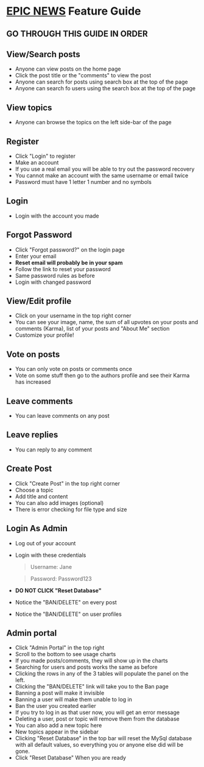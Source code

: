 # [EPIC NEWS](https://cosc360.ok.ubc.ca/fhaaben/project-Ferdinand737/homePage.php) Feature Guide

## **GO THROUGH THIS GUIDE IN ORDER**

## View/Search posts

- Anyone can view posts on the home page
- Click the post title or the "comments" to view the post
- Anyone can search for posts using search box at the top of the page
- Anyone can search fo users using the search box at the top of the page

## View topics

- Anyone can browse the topics on the left side-bar of the page

## Register

- Click "Login" to register
- Make an account
- If you use a real email you will be able to try out the password recovery
- You cannot make an account with the same username or email twice
- Password must have 1 letter 1 number and no symbols

## Login

- Login with the account you made

## Forgot Password

- Click "Forgot password?" on the login page
- Enter your email
- **Reset email will probably be in your spam**
- Follow the link to reset your password
- Same password rules as before
- Login with changed password

## View/Edit profile

- Click on your username in the top right corner
- You can see your image, name, the sum of all upvotes on your posts and comments (Karma), list of your posts and "About Me" section
- Customize your profile!

## Vote on posts

- You can only vote on posts or comments once
- Vote on some stuff then go to the authors profile and see their Karma has increased 

## Leave comments

- You can leave comments on any post

## Leave replies

- You can reply to any comment

## Create Post

- Click "Create Post" in the top right corner
- Choose a topic
- Add title and content
- You can also add images (optional)
- There is error checking for file type and size

## Login As Admin

- Log out of your account
- Login with these credentials
    > Username: Jane
    <!--  -->
    > Password: Password123

- **DO NOT CLICK "Reset Database"** 
- Notice the "BAN/DELETE" on every post
- Notice the "BAN/DELETE" on user profiles 

## Admin portal

- Click "Admin Portal" in the top right
- Scroll to the bottom to see usage charts
- If you made posts/comments, they will show up in the charts
- Searching for users and posts works the same as before
- Clicking the rows in any of the 3 tables will populate the panel on the left.
- Clicking the "BAN/DELETE" link will take you to the Ban page
- Banning a post will make it invisible
- Banning a user will make them unable to log in
- Ban the user you created earlier
- If you try to log in as that user now, you will get an error message
- Deleting a user, post or topic will remove them from the database
- You can also add a new topic here
- New topics appear in the sidebar
- Clicking "Reset Database" in the top bar will reset the MySql database with all default values, so everything you or anyone else did will be gone.
- Click "Reset Database" When you are ready







